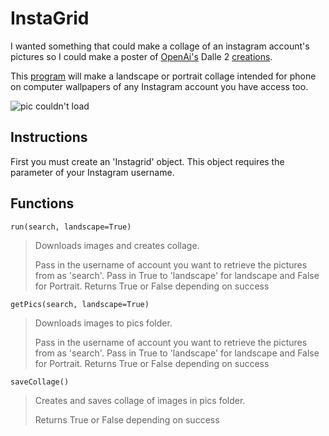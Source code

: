 # InstaGrid

I wanted something that could make a collage of an instagram account's pictures so I could make a poster of [OpenAi's](https://openai.com/dall-e-2/) Dalle 2 [creations](https://www.instagram.com/openaidalle/).

This [program](main.py) will make a landscape or portrait collage intended for phone on computer wallpapers of any Instagram account you have access too.

![pic couldn't load](examples/pcCollage.jpg)

## Instructions

First you must create an 'Instagrid' object. This object requires the parameter of your Instagram username.

## Functions

`run(search, landscape=True)`

> Downloads images and creates collage.
>
> Pass in the username of account you want to retrieve the pictures from as 'search'.
> Pass in True to 'landscape' for landscape and False for Portrait.
> Returns True or False depending on success

`getPics(search, landscape=True)`

> Downloads images to pics folder.
>
> Pass in the username of account you want to retrieve the pictures from as 'search'.
> Pass in True to 'landscape' for landscape and False for Portrait.
> Returns True or False depending on success

`saveCollage()`

> Creates and saves collage of images in pics folder.
>
> Returns True or False depending on success

